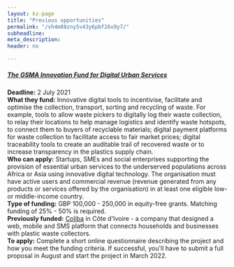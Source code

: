 ```yaml
---
layout: kz-page
title: "Previous opportunities"
permalink: "/vh4m88zny5v43y6pbf26u9y7/"
subheadline: 
meta_description: 
header: no

---
```


##### [The GSMA Innovation Fund for Digital Urban Services][1]  
**Deadline:** 2 July 2021  
**What they fund:** Innovative digital tools to incentivise, facilitate and optimise the collection, transport, sorting and recycling of waste. For example, tools to allow waste pickers to digitally log their waste collection, to relay their locations to help manage logistics and identify waste hotspots, to connect them to buyers of recyclable materials; digital payment platforms for waste collection to facilitate access to fair market prices; digital traceability tools to create an auditable trail of recovered waste or to increase transparency in the plastics supply chain.  
**Who can apply:** Startups, SMEs and social enterprises supporting the provision of essential urban services to the underserved populations across Africa or Asia using innovative digital technology. The organisation must have active users and commercial revenue (revenue generated from any products or services offered by the organisation) in at least one eligible low- or middle-income country.    
**Type of funding:** GBP 100,000 - 250,000 in equity-free grants. Matching funding of 25% - 50% is required.  
**Previously funded:** [Coliba][2] in Côte d'Ivoire - a company that designed a web, mobile and SMS platform that connects households and businesses with plastic waste collectors.   
**To apply:** Complete a short online questionnaire describing the project and how you meet the funding criteria. If successful, you'll have to submit a full proposal in August and start the project in March 2022.  


[1]: https://www.gsma.com/mobilefordevelopment/digitalutilities/innovation-fund/
[2]: https://coliba.ci/